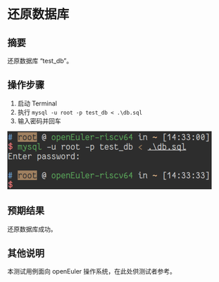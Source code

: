 # 还原数据库

## 摘要

还原数据库 “test_db”。

## 操作步骤

1. 启动 Terminal
2. 执行 ```mysql -u root -p test_db < .\db.sql```
3. 输入密码并回车

![还原数据库-1](./img/还原数据库-1.png)

## 预期结果

还原数据库成功。

## 其他说明

本测试用例面向 openEuler 操作系统，在此处供测试者参考。
